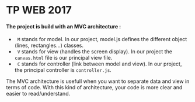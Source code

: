 # TP WEB 2017

#### The project is build with an MVC architecture :
- ``` M``` stands for model. In our project, model.js defines the different object (lines, rectangles...) classes.
- ``` V``` stands for view (handles the screen display). In our project the ```canvas.html``` file is our principal view file.
- ``` C``` stands for controller (link between model and view). In our project, the principal controller is ```controller.js```.

The MVC architecture is usefull when you want to separate data and view in terms of code. With this kind of architecture, your code is more clear and easier to read/understand.

